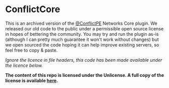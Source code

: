 ConflictCore
===================

This is an archived version of the [@ConflictPE](https://twitter.com/ConflictPE) Networks Core plugin. We released our old code to the public
under a permissible open source license in hopes of bettering the community. You may try and run the plugin as-is (although I can pretty much guarantee
it won't work without changes) but we open sourced the code hoping it can help improve existing servers, so feel free to copy & paste.

_Ignore the licence in file headers, this code has been made available under the licence below._

__The content of this repo is licensed under the Unlicense. A full copy of the license is available [here](LICENSE).__
